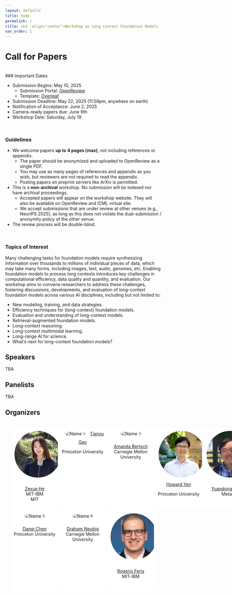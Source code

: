 ```yaml
---
layout: default2
title: home
permalink: /
title: <h3  align="center">Workshop on Long Context Foundation Models (LCFM)</h3>
nav_order: 1
---
```




<!-- <html lang="en">
<div class="news-box">
  <h4>Announcements</h4>
  <br>
  <p>1. <b>Recordings</b> are available on the <a href="https://neurips.cc/virtual/2023/workshop/66498" target="_blank">NeurIPS website</a> (NeurIPS registration required). They will be made public after one month (Jan 2024).<br>
  2. <b>Talk slides</b> are posted on the <a href="/speakers">speakers page</a>.<br>
  3. Congratuations to <a href="#paper-awards">paper award winners</a>!<br>
  4. <b>Workshop highlights and photos</b> can be found on our <a href="https://twitter.com/itif_workshop">Twitter</a>.
  <br><br>
  Thank you for joining us at NeurIPS 2023! Hope to see you next time! 
  </p>
</div>
</html> -->

# Call for Papers
<br>
### Important Dates

* Submission Begins: May 10, 2025
  * Submission Portal: [OpenReview](https://openreview.net/group?id=ICML.cc/2025/Workshop/LCFM)
  * Template: [Overleaf](https://www.overleaf.com/read/wcfywyhzfppz#e0be4f)
* Submission Deadline: May 22, 2025 (11:59pm, anywhere on earth)
* Notification of Acceptance: June 2, 2025
* Camera-ready papers due: June 9th
* Workshop Date: Saturday, July 19


<br>

<!-- 
<br>

### Guidelines

* Paper submission is hosted on [OpenReview](https://openreview.net/group?id=ICML.cc/2024/Workshop/LCFM).
* We welcome papers __up to 4 pages (max)__, not including references or appendix. 
  * Please use the provided LaTex template ([Overleaf](https://www.overleaf.com/read/jnvskgmhbgdx#1a9c21)) for your submission.
  * The paper should be anonymized and uploaded to OpenReview as a single PDF. 
  * You may use as many pages of references and appendix as you wish, but reviewers are not required to read the appendix. 
  * Posting papers on preprint servers like ArXiv is permitted.
* This is a __non-archival__ workshop. No submission will be indexed nor have archival proceedings.
  * Accepted papers will appear on the workshop website. They will also be available on OpenReview and ICML virtual site.
  * We accept submissions that are under review at other venues (e.g., NeurIPS 2024), as long as this does not violate the dual-submission / anonymity policy of the other venue.
* The review process will be double-blind.
<br> -->


### Guidelines

* We welcome papers __up to 4 pages (max)__, not including references or appendix. 
  * The paper should be anonymized and uploaded to OpenReview as a single PDF. 
  * You may use as many pages of references and appendix as you wish, but reviewers are not required to read the appendix. 
  * Posting papers on preprint servers like ArXiv is permitted.
* This is a __non-archival__ workshop. No submission will be indexed nor have archival proceedings.
  * Accepted papers will appear on the workshop website. They will also be available on OpenReview and ICML virtual site.
  * We accept submissions that are under review at other venues (e.g., NeurIPS 2025), as long as this does not violate the dual-submission / anonymity policy of the other venue.
* The review process will be double-blind.
<br>

### Topics of Interest

Many challenging tasks for foundation models require synthesizing information over thousands to millions of individual pieces of data, which may take many forms, including images, text, audio, genomes, etc. Enabling foundation models to process long contexts introduces key
challenges in computational efficiency, data quality and quantity, and evaluation. Our workshop aims to convene researchers to address these challenges, fostering discussions, developments, and evaluation of
long-context foundation models across various AI disciplines, including but not limited to:

* New modeling, training, and data strategies.
* Efficiency techniques for (long-context) foundation models.
* Evaluation and understanding of long-context models.
* Retrieval-augmented foundation models.
* Long-context reasoning.
* Long-context multimodal learning.
* Long-range AI for science.
* What’s next for long-context foundation models?

## Speakers
TBA
<!-- <html>
    <div class="team-container">
        <div class="team-member">
            <img src="/assets/img/speakers/stella.png" alt="Name 1">
            <a href="https://www.stellabiderman.com/">Stella Biderman</a>
            <p>EleutherAI</p>
        </div>
        <div class="team-member">
            <img src="/assets/img/speakers/albert.png" alt="Name 2">
            <p><a href="https://www.linkedin.com/in/albert-gu-8ab677139">Albert Gu</a>
            <br>Carnegie Mellon University</p>
        </div>
        <div class="team-member">
            <img src="/assets/img/speakers/mohit.png" alt="Name 3">
            <p><a href="https://people.cs.umass.edu/~miyyer/">Mohit Iyyer</a>
            <br>University of Massachusetts Amherst</p>
        </div>
        <div class="team-member">
            <img src="/assets/img/speakers/beidi.png" alt="Name 4">
            <p><a href="https://www.andrew.cmu.edu/user/beidic/">Beidi Chen</a>
            <br>Carnegie Mellon University</p>
        </div>
    </div>
</html> -->


## Panelists
TBA
<!-- <html>
    <div class="team-container">
         <div class="team-member">
            <img src="/assets/img/speakers/beidi.png" alt="Name 4">
            <p><a href="https://www.andrew.cmu.edu/user/beidic/">Beidi Chen</a>
            <br>Carnegie Mellon University</p>
        </div>
        <div class="team-member">
            <img src="/assets/img/speakers/angela.png" alt="Name 2">
            <p><a href="https://ai.meta.com/people/423869000175606/angela-fan/">Angela Fan</a>
            <br>Meta</p>
        </div>
        <div class="team-member">
            <img src="/assets/img/speakers/albert.png" alt="Name 2">
            <p><a href="https://www.linkedin.com/in/albert-gu-8ab677139">Albert Gu</a>
            <br>Carnegie Mellon University</p>
        </div>
        <div class="team-member">
            <img src="/assets/img/speakers/caglar.png" alt="Name 4">
            <p><a href="https://www.caglarg.com/">Caglar Gulcehre</a>
            <br>EPFL</p>
        </div>
    </div>
</html> -->


## Organizers
<html>
    <div class="team-container">
        <div class="team-member">
            <img src="/assets/img/organizers/zexue.jpg" alt="Name 1">
            <p><a href="https://zexuehe.github.io/">Zexue He</a>
            <br>MIT-IBM <br> MIT</p>
        </div>
        <div class="team-member">
            <img src="/assets/img/organizers/tianyu.jpeg" alt="Name 2">
            <a href="https://gaotianyu.xyz/about/">Tianyu Gao</a>
            <p>Princeton University</p>
        </div>
        <div class="team-member">
            <img src="/assets/img/organizers/amanda.png" alt="Name 3">
            <p><a href="https://www.cs.cmu.edu/~abertsch/">Amanda Bertsch</a>
            <br>Carnegie Mellon University</p>
        </div>
        <div class="team-member">
            <img src="/assets/img/howard.png" alt="Name 2">
            <a href="https://howard-yen.github.io/#About">Howard Yen</a>
            <p>Princeton University</p>
        </div>
        <div class="team-member">
            <img src="/assets/img/organizers/yuandong.png" alt="Name 4">
            <p><a href="https://tridao.me/">Yuandong Tian</a>
            <br>Meta</p>
        </div>
        <div class="team-member">
            <img src="/assets/img/organizers/danqi.png" alt="Name 5">
            <p><a href="https://www.cs.princeton.edu/~danqic/">Danqi Chen</a>
            <br>Princeton University</p>
        </div>
        <div class="team-member">
            <img src="/assets/img/organizers/graham.jpeg" alt="Name 6">
            <p><a href="https://phontron.com/">Graham Neubig</a>
            <br>Carnegie Mellon University</p>
        </div>
        <div class="team-member">
            <img src="/assets/img/organizers/rogerio.jpg" alt="Name 7">
            <p><a href="https://www.rogerioferis.org/">Rogerio Feris</a>
            <br>MIT-IBM</p>
        </div>
    </div>
</html>

<!-- ## Sponsor

<html>
    <div class="team-container">
        <div class="team-member">
            <img src="/assets/img/together.png" alt="Together">
            <a href="https://www.together.ai/">Together AI</a>
        </div>
    </div>
</html> -->

<style>
    /* Style for the team container */
.team-container {
    display: grid;
    grid-template-columns: repeat(5, 1fr); /* Display 3 members per row */
    gap: 5px;
    max-width: 1000px;
    padding: 20px;
}

@media (max-width: 768px) {
    .team-container {
        grid-template-columns: repeat(2, 1fr); /* Display 2 members per row on smaller screens */
    }
}

/* Style for each team member */
.team-member {
    text-align: center;
    background-color: #fff;
    padding: 0px;
    width: 150px; /* Set a fixed width for consistent circle appearance */
    height: 260px; /* Set a fixed height for consistent circle appearance */
    /* box-shadow: 0px 3px 6px rgba(0, 0, 0, 0.1); */
    overflow: hidden; /* Hide any image overflow */
}


.team-member h3 {
    font-size: 16px;
    color: #333;
}

.team-member img {
  object-fit: cover;
  border-radius:50%;
  width: 150px;
  height: 150px;
  padding: 10px;
}

.sponsor-container {
    display: flex;
    gap: 5px;
}

.sponsor {
    flex: 1;
    margin: 10px;
    text-align: center;
    box-sizing: border-box;
    height: 50px;
    width: 50px;
}

.sponsor img {  
    width: 100%; /* Make the image take up 100% of the figure's width */
    height: 100%;
    object-fit: contain; 
}

.caption {
    margin-top: 12px; /* Adjust the margin to control the gap between the figure and the caption */
}

.right-half {
    flex: 1; /* Each figure takes up 50% of the available width */
    height: 500px; /* Set a fixed height for all figures (adjust the value as needed) */
}

.news-box {
    border: 1px solid #ccc;
    padding: 10px;
    width: 600px;
    margin: 0 auto;
    background-color: #f9f9f9;
}

@media (max-width: 600px) {
    .news-box {
        width: 100%; /* Adjust width to fit the screen */
    }
}
</style>

<br><br> 
